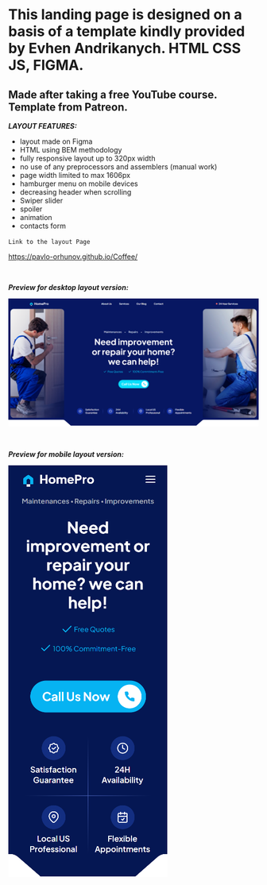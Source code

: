# This landing page is designed on a basis of a template kindly provided by Evhen Andrikanych. HTML CSS JS, FIGMA.<br>

## Made after taking a free YouTube course. Template from Patreon.<br>

**_LAYOUT FEATURES:_**

- layout made on Figma
- HTML using BEM methodology
- fully responsive layout up to 320px width
- no use of any preprocessors and assemblers (manual work)
- page width limited to max 1606px
- hamburger menu on mobile devices
- decreasing header when scrolling
- Swiper slider
- spoiler
- animation
- contacts form

`Link to the layout Page`

https://pavlo-orhunov.github.io/Coffee/

<br>

**_Preview for desktop layout version:_**

![Desktop version preview](https://github.com/Pavlo-Orhunov/Home-Services/blob/master/images/Desktop.png "Desktop version preview")

<br>

**_Preview for mobile layout version:_**

![Mobile version preview](https://github.com/Pavlo-Orhunov/Home-Services/blob/master/images/Mobile.png "Mobile version preview")
